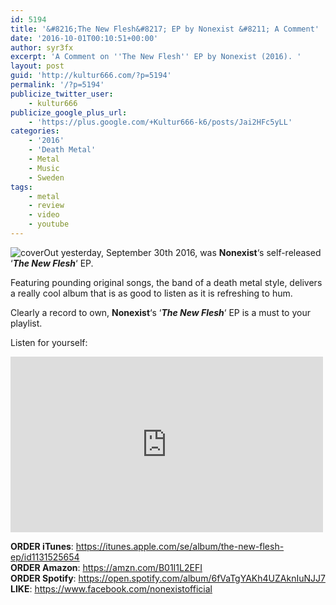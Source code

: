 ```yaml
---
id: 5194
title: '&#8216;The New Flesh&#8217; EP by Nonexist &#8211; A Comment'
date: '2016-10-01T00:10:51+00:00'
author: syr3fx
excerpt: 'A Comment on ''The New Flesh'' EP by Nonexist (2016). '
layout: post
guid: 'http://kultur666.com/?p=5194'
permalink: '/?p=5194'
publicize_twitter_user:
    - kultur666
publicize_google_plus_url:
    - 'https://plus.google.com/+Kultur666-k6/posts/Jai2HFc5yLL'
categories:
    - '2016'
    - 'Death Metal'
    - Metal
    - Music
    - Sweden
tags:
    - metal
    - review
    - video
    - youtube
---
```


![cover](http://localhost:8080/wp-content/uploads/2016/09/cover3.jpg)Out yesterday, September 30th 2016, was **Nonexist**‘s self-released ‘***The New Flesh***‘ EP.

Featuring pounding original songs, the band of a death metal style, delivers a really cool album that is as good to listen as it is refreshing to hum.

Clearly a record to own, **Nonexist**‘s ‘***The New Flesh***‘ EP is a must to your playlist.

Listen for yourself:

<iframe allow="accelerometer; autoplay; clipboard-write; encrypted-media; gyroscope; picture-in-picture; web-share" allowfullscreen="" frameborder="0" height="281" loading="lazy" src="https://www.youtube.com/embed/lMs7AupQcgE?feature=oembed" title="NONEXIST - A Promise Unfulfilled (OFFICIAL VIDEO)" width="500"></iframe>

**ORDER iTunes**: <https://itunes.apple.com/se/album/the-new-flesh-ep/id1131525654>  
**ORDER Amazon**: <https://amzn.com/B01I1L2EFI>  
**ORDER Spotify**: <https://open.spotify.com/album/6fVaTgYAKh4UZAknIuNJJ7>  
**LIKE**: <https://www.facebook.com/nonexistofficial>